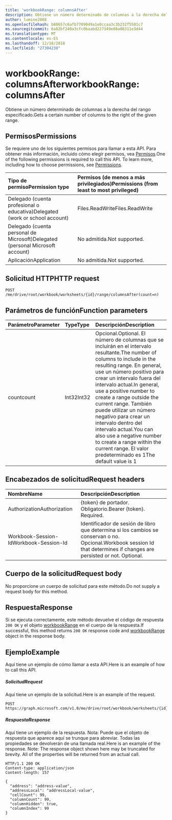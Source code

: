 ```yaml
---
title: 'workbookRange: columnsAfter'
description: Obtiene un número determinado de columnas a la derecha del rango especificado.
author: lumine2008
ms.openlocfilehash: b80657c6afb7709049a1e0ccaa3c3b232f5501c7
ms.sourcegitcommit: 6a82bf240a3cfc0baabd227349e08a08311e3d44
ms.translationtype: MT
ms.contentlocale: es-ES
ms.lasthandoff: 12/18/2018
ms.locfileid: "27304238"
---
```

# <a name="workbookrange-columnsafter"></a><span data-ttu-id="e3431-103">workbookRange: columnsAfter</span><span class="sxs-lookup"><span data-stu-id="e3431-103">workbookRange: columnsAfter</span></span>

<span data-ttu-id="e3431-104">Obtiene un número determinado de columnas a la derecha del rango especificado.</span><span class="sxs-lookup"><span data-stu-id="e3431-104">Gets a certain number of columns to the right of the given range.</span></span>

## <a name="permissions"></a><span data-ttu-id="e3431-105">Permisos</span><span class="sxs-lookup"><span data-stu-id="e3431-105">Permissions</span></span>
<span data-ttu-id="e3431-p101">Se requiere uno de los siguientes permisos para llamar a esta API. Para obtener más información, incluido cómo elegir permisos, vea [Permisos](/graph/permissions-reference).</span><span class="sxs-lookup"><span data-stu-id="e3431-p101">One of the following permissions is required to call this API. To learn more, including how to choose permissions, see [Permissions](/graph/permissions-reference).</span></span>

|<span data-ttu-id="e3431-108">Tipo de permiso</span><span class="sxs-lookup"><span data-stu-id="e3431-108">Permission type</span></span>      | <span data-ttu-id="e3431-109">Permisos (de menos a más privilegiados)</span><span class="sxs-lookup"><span data-stu-id="e3431-109">Permissions (from least to most privileged)</span></span>              |
|:--------------------|:---------------------------------------------------------|
|<span data-ttu-id="e3431-110">Delegado (cuenta profesional o educativa)</span><span class="sxs-lookup"><span data-stu-id="e3431-110">Delegated (work or school account)</span></span> | <span data-ttu-id="e3431-111">Files.ReadWrite</span><span class="sxs-lookup"><span data-stu-id="e3431-111">Files.ReadWrite</span></span>    |
|<span data-ttu-id="e3431-112">Delegado (cuenta personal de Microsoft)</span><span class="sxs-lookup"><span data-stu-id="e3431-112">Delegated (personal Microsoft account)</span></span> | <span data-ttu-id="e3431-113">No admitida.</span><span class="sxs-lookup"><span data-stu-id="e3431-113">Not supported.</span></span>    |
|<span data-ttu-id="e3431-114">Aplicación</span><span class="sxs-lookup"><span data-stu-id="e3431-114">Application</span></span> | <span data-ttu-id="e3431-115">No admitida.</span><span class="sxs-lookup"><span data-stu-id="e3431-115">Not supported.</span></span> |

## <a name="http-request"></a><span data-ttu-id="e3431-116">Solicitud HTTP</span><span class="sxs-lookup"><span data-stu-id="e3431-116">HTTP request</span></span>
<!-- { "blockType": "ignored" } -->
```http
POST /me/drive/root/workbook/worksheets/{id}/range/columnsAfter(count=n)

```

## <a name="function-parameters"></a><span data-ttu-id="e3431-117">Parámetros de función</span><span class="sxs-lookup"><span data-stu-id="e3431-117">Function parameters</span></span>

| <span data-ttu-id="e3431-118">Parámetro</span><span class="sxs-lookup"><span data-stu-id="e3431-118">Parameter</span></span>    | <span data-ttu-id="e3431-119">Type</span><span class="sxs-lookup"><span data-stu-id="e3431-119">Type</span></span>   |<span data-ttu-id="e3431-120">Descripción</span><span class="sxs-lookup"><span data-stu-id="e3431-120">Description</span></span>|
|:---------------|:--------|:----------|
|<span data-ttu-id="e3431-121">count</span><span class="sxs-lookup"><span data-stu-id="e3431-121">count</span></span>|<span data-ttu-id="e3431-122">Int32</span><span class="sxs-lookup"><span data-stu-id="e3431-122">Int32</span></span>|<span data-ttu-id="e3431-123">Opcional.</span><span class="sxs-lookup"><span data-stu-id="e3431-123">Optional.</span></span> <span data-ttu-id="e3431-124">El número de columnas que se incluirán en el intervalo resultante.</span><span class="sxs-lookup"><span data-stu-id="e3431-124">The number of columns to include in the resulting range.</span></span> <span data-ttu-id="e3431-125">En general, use un número positivo para crear un intervalo fuera del intervalo actual.</span><span class="sxs-lookup"><span data-stu-id="e3431-125">In general, use a positive number to create a range outside the current range.</span></span> <span data-ttu-id="e3431-126">También puede utilizar un número negativo para crear un intervalo dentro del intervalo actual.</span><span class="sxs-lookup"><span data-stu-id="e3431-126">You can also use a negative number to create a range within the current range.</span></span> <span data-ttu-id="e3431-127">El valor predeterminado es 1</span><span class="sxs-lookup"><span data-stu-id="e3431-127">The default value is 1</span></span>|

## <a name="request-headers"></a><span data-ttu-id="e3431-128">Encabezados de solicitud</span><span class="sxs-lookup"><span data-stu-id="e3431-128">Request headers</span></span>
| <span data-ttu-id="e3431-129">Nombre</span><span class="sxs-lookup"><span data-stu-id="e3431-129">Name</span></span>       | <span data-ttu-id="e3431-130">Descripción</span><span class="sxs-lookup"><span data-stu-id="e3431-130">Description</span></span>|
|:---------------|:----------|
| <span data-ttu-id="e3431-131">Authorization</span><span class="sxs-lookup"><span data-stu-id="e3431-131">Authorization</span></span>  | <span data-ttu-id="e3431-p103">{token} de portador. Obligatorio.</span><span class="sxs-lookup"><span data-stu-id="e3431-p103">Bearer {token}. Required.</span></span> |
| <span data-ttu-id="e3431-134">Workbook-Session-Id</span><span class="sxs-lookup"><span data-stu-id="e3431-134">Workbook-Session-Id</span></span>  | <span data-ttu-id="e3431-p104">Identificador de sesión de libro que determina si los cambios se conservan o no. Opcional.</span><span class="sxs-lookup"><span data-stu-id="e3431-p104">Workbook session Id that determines if changes are persisted or not. Optional.</span></span>|

## <a name="request-body"></a><span data-ttu-id="e3431-137">Cuerpo de la solicitud</span><span class="sxs-lookup"><span data-stu-id="e3431-137">Request body</span></span>
<span data-ttu-id="e3431-138">No proporcione un cuerpo de solicitud para este método.</span><span class="sxs-lookup"><span data-stu-id="e3431-138">Do not supply a request body for this method.</span></span>

## <a name="response"></a><span data-ttu-id="e3431-139">Respuesta</span><span class="sxs-lookup"><span data-stu-id="e3431-139">Response</span></span>
<span data-ttu-id="e3431-140">Si se ejecuta correctamente, este método devuelve el código de respuesta `200 OK` y el objeto [workbookRange](../resources/range.md) en el cuerpo de la respuesta.</span><span class="sxs-lookup"><span data-stu-id="e3431-140">If successful, this method returns `200 OK` response code and [workbookRange](../resources/range.md) object in the response body.</span></span>

## <a name="example"></a><span data-ttu-id="e3431-141">Ejemplo</span><span class="sxs-lookup"><span data-stu-id="e3431-141">Example</span></span>
<span data-ttu-id="e3431-142">Aquí tiene un ejemplo de cómo llamar a esta API.</span><span class="sxs-lookup"><span data-stu-id="e3431-142">Here is an example of how to call this API.</span></span>
##### <a name="request"></a><span data-ttu-id="e3431-143">Solicitud</span><span class="sxs-lookup"><span data-stu-id="e3431-143">Request</span></span>
<span data-ttu-id="e3431-144">Aquí tiene un ejemplo de la solicitud.</span><span class="sxs-lookup"><span data-stu-id="e3431-144">Here is an example of the request.</span></span>
<!--{
  "blockType": "request",
  "isComposable": true,
  "name": "workbookrange_columnsafter",
  "idempotent": true
}-->
```http
POST https://graph.microsoft.com/v1.0/me/drive/root/workbook/worksheets/{id}/range/columnsAfter(count=2)
```

##### <a name="response"></a><span data-ttu-id="e3431-145">Respuesta</span><span class="sxs-lookup"><span data-stu-id="e3431-145">Response</span></span>
<span data-ttu-id="e3431-p105">Aquí tiene un ejemplo de la respuesta. Nota: Puede que el objeto de respuesta que aparece aquí se trunque para abreviar. Todas las propiedades se devolverán de una llamada real.</span><span class="sxs-lookup"><span data-stu-id="e3431-p105">Here is an example of the response. Note: The response object shown here may be truncated for brevity. All of the properties will be returned from an actual call.</span></span>
<!-- {
  "blockType": "response",
  "truncated": true,
  "@odata.type": "microsoft.graph.workbookRange"
} -->
```http
HTTP/1.1 200 OK
Content-type: application/json
Content-length: 157

{
  "address": "address-value",
  "addressLocal": "addressLocal-value",
  "cellCount": 99,
  "columnCount": 99,
  "columnHidden": true,
  "columnIndex": 99
}
```
